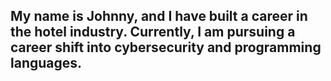 ## My name is Johnny, and I have built a career in the hotel industry. Currently, I am pursuing a career shift into cybersecurity and programming languages.

<!--
**Johnny123119/Johnny123119** is a ✨ _special_ ✨ repository because its `README.md` (this file) appears on your GitHub profile.

Here are some ideas to get you started:

-Professional Background in the Hotel Industry
With several years of experience in the hotel industry, I have developed strong skills in customer service, team management, and operational efficiency. In my roles, I consistently improved guest satisfaction and streamlined processes to enhance overall performance.

- 🌱 I’m currently learning ...
- 👯 I’m looking to collaborate on ...
- 🤔 I’m looking for help with ...
- 💬 Ask me about ...
- 📫 How to reach me: ...
- 😄 Pronouns: ...
- ⚡ Fun fact: ...
-->
